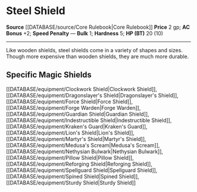 ﻿---
ac: '2'
bulk: '1'
hardness: '5'
hp: 20 (10)
id: '3'
item_category: Shields
item_subcategory: Base Shields
level: '0'
name: Steel Shield
price: 2 gp
rarity: Common
source: '[[DATABASE/source/Core Rulebook|Core Rulebook]]'
type: Shield

---
# Steel Shield

**Source** [[DATABASE/source/Core Rulebook|Core Rulebook]] 
**Price** 2 gp; **AC Bonus** +2; **Speed Penalty** —
**Bulk** 1; **Hardness** 5; **HP (BT)** 20 (10)

---
Like wooden shields, steel shields come in a variety of shapes and sizes. Though more expensive than wooden shields, they are much more durable.

## Specific Magic Shields

[[DATABASE/equipment/Clockwork Shield|Clockwork Shield]], [[DATABASE/equipment/Dragonslayer's Shield|Dragonslayer's Shield]], [[DATABASE/equipment/Force Shield|Force Shield]], [[DATABASE/equipment/Forge Warden|Forge Warden]], [[DATABASE/equipment/Guardian Shield|Guardian Shield]], [[DATABASE/equipment/Indestructible Shield|Indestructible Shield]], [[DATABASE/equipment/Kraken's Guard|Kraken's Guard]], [[DATABASE/equipment/Lion's Shield|Lion's Shield]], [[DATABASE/equipment/Martyr's Shield|Martyr's Shield]], [[DATABASE/equipment/Medusa's Scream|Medusa's Scream]], [[DATABASE/equipment/Nethysian Bulwark|Nethysian Bulwark]], [[DATABASE/equipment/Pillow Shield|Pillow Shield]], [[DATABASE/equipment/Reforging Shield|Reforging Shield]], [[DATABASE/equipment/Spellguard Shield|Spellguard Shield]], [[DATABASE/equipment/Spined Shield|Spined Shield]], [[DATABASE/equipment/Sturdy Shield|Sturdy Shield]]
